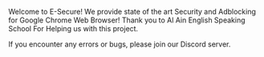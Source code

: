 Welcome to E-Secure! We provide state of the art Security and Adblocking for Google Chrome Web Browser! Thank you to Al Ain English Speaking School For Helping us with this project.

If you encounter any errors or bugs, please join our Discord server.
